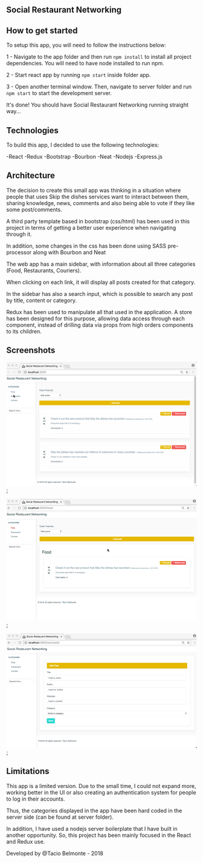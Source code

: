 ## Social Restaurant Networking

## How to get started

To setup this app, you will need to follow the instructions below:

1 - Navigate to the app folder and then run `npm install` to install all project dependencies. You will need to have node installed to run npm.

2 - Start react app by running `npm start` inside folder app.

3 - Open another terminal window. Then, navigate to server folder and run `npm start` to start the development server. 

It's done! You should have Social Restaurant Networking running straight way...

## Technologies
To build this app, I decided to use the following technologies:

-React
-Redux
-Bootstrap
-Bourbon
-Neat
-Nodejs
-Express.js

## Architecture

The decision to create this small app was thinking in a situation where people that uses Skip the dishes services want to interact between them, sharing knowledge, news, comments and also being able to vote if they like some post/comments.

A third party template based in bootstrap (css/html) has been used in this project in terms of getting a better user experience when navigating through it.

In addition, some changes in the css has been done using SASS pre-processor along with Bourbon and Neat

The web app has a main sidebar, with information about all three categories (Food, Restaurants, Couriers).

When clicking on each link, it will display all posts created for that category.

In the sidebar has also a search input, which is possible to search any post by title, content or category.

Redux has been used to manipulate all that used in the application. A store has been designed for this purpose, allowing data access through each component, instead of drilling data via props from high orders components to its children.

## Screenshots
![alt text](https://raw.githubusercontent.com/taciobelmonte/social-restaurant-networking/master/app/public/screenshots/screen1.tiff);

![alt text](https://raw.githubusercontent.com/taciobelmonte/social-restaurant-networking/master/app/public/screenshots/screen2.tiff);

![alt text](https://raw.githubusercontent.com/taciobelmonte/social-restaurant-networking/master/app/public/screenshots/screen3.jpg);

## Limitations
This app is a limited version. Due to the small time, I could not expand more, working better in the UI or also creating an authentication system for people to log in their accounts.

Thus, the categories displayed in the app have been hard coded in the server side (can be found at server folder).

In addition, I have used a nodejs server boilerplate that I have built in another opportunity. So, this project has been mainly focused in the React and Redux use.



Developed by @Tacio Belmonte - 2018